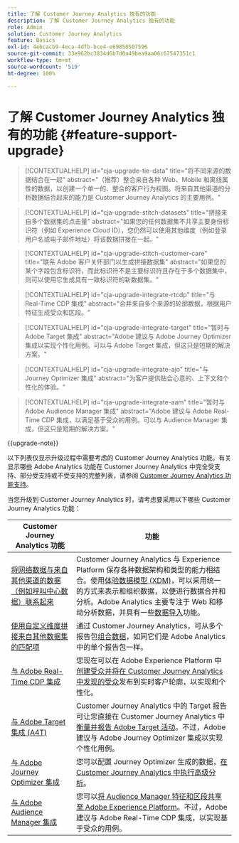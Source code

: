 ```yaml
---
title: 了解 Customer Journey Analytics 独有的功能
description: 了解 Customer Journey Analytics 独有的功能
role: Admin
solution: Customer Journey Analytics
feature: Basics
exl-id: 4e6cacb9-4eca-4dfb-bce4-e69850507596
source-git-commit: 33e962bc3834d6b7d0a49bea9aa06c67547351c1
workflow-type: tm+mt
source-wordcount: '519'
ht-degree: 100%

---
```


# 了解 Customer Journey Analytics 独有的功能 {#feature-support-upgrade}

<!-- markdownlint-disable MD034 -->

>[!CONTEXTUALHELP]
>id="cja-upgrade-tie-data"
>title="将不同来源的数据结合在一起"
>abstract="（推荐）整合来自各种 Web、Mobile 和离线属性的数据，以创建一个单一的、整合的客户行为视图。将来自其他渠道的分析数据结合起来的能力是 Customer Journey Analytics 的主要用例。"

<!-- markdownlint-enable MD034 -->

<!-- markdownlint-disable MD034 -->

>[!CONTEXTUALHELP]
>id="cja-upgrade-stitch-datasets"
>title="拼接来自多个数据集的点击量"
>abstract="如果您的任何数据集不共享主要身份标识符（例如 Experience Cloud ID），您仍然可以使用其他维度（例如登录用户名或电子邮件地址）将该数据拼接在一起。"

<!-- markdownlint-enable MD034 -->

<!-- markdownlint-disable MD034 -->

>[!CONTEXTUALHELP]
>id="cja-upgrade-stitch-customer-care"
>title="联系 Adobe 客户关怀部门以生成拼接数据集"
>abstract="如果您的某个字段包含标识符，而此标识符不是主要标识符且存在于多个数据集中，则可以使用它生成具有一致标识符的新数据集。"

<!-- markdownlint-enable MD034 -->

<!-- markdownlint-disable MD034 -->

>[!CONTEXTUALHELP]
>id="cja-upgrade-integrate-rtcdp"
>title="与 Real-Time CDP 集成"
>abstract="合并来自多个来源的轮廓数据，根据用户特征生成受众和区段。"

<!-- markdownlint-enable MD034 -->

<!-- markdownlint-disable MD034 -->

>[!CONTEXTUALHELP]
>id="cja-upgrade-integrate-target"
>title="暂时与 Adobe Target 集成"
>abstract="Adobe 建议与 Adobe Journey Optimizer 集成以实现个性化用例。可以与 Adobe Target 集成，但这只是短期的解决方案。"

<!-- markdownlint-enable MD034 -->

<!-- markdownlint-disable MD034 -->

>[!CONTEXTUALHELP]
>id="cja-upgrade-integrate-ajo"
>title="与 Journey Optimizer 集成"
>abstract="为客户提供贴合心意的、上下文和个性化的体验。"

<!-- markdownlint-enable MD034 -->

<!-- markdownlint-disable MD034 -->

>[!CONTEXTUALHELP]
>id="cja-upgrade-integrate-aam"
>title="暂时与 Adobe Audience Manager 集成"
>abstract="Adobe 建议与 Adobe Real-Time CDP 集成，以满足基于受众的用例。可以与 Audience Manager 集成，但这只是短期的解决方案。"

<!-- markdownlint-enable MD034 -->

{{upgrade-note}}

以下列表仅显示升级过程中需要考虑的 Customer Journey Analytics 功能。有关显示哪些 Adobe Analytics 功能在 Customer Journey Analytics 中完全受支持、部分受支持或不受支持的完整列表，请参阅 [Customer Journey Analytics 功能支持](/help/getting-started/aa-vs-cja/cja-aa.md)。

当您升级到 Customer Journey Analytics 时，请考虑要采用以下哪些 Customer Journey Analytics 功能：

| Customer Journey Analytics 功能 | 功能 |
|---------|----------|
| [将网络数据与来自其他渠道的数据（例如呼叫中心数据）联系起来](https://experienceleague.adobe.com/zh-hans/docs/analytics-platform/using/cja-usecases/cross-channel/cross-channel) | Customer Journey Analytics 与 Experience Platform 保存各种数据架构和类型的能力相结合。使用[体验数据模型 (XDM)](https://experienceleague.adobe.com/docs/experience-platform/xdm/home.html)，可以采用统一的方式来表示和组织数据，以便进行数据合并和分析。Adobe Analytics 主要专注于 Web 和移动分析数据，并具有一些[数据导入](https://experienceleague.adobe.com/docs/analytics/import/home.html)功能。 |
| [使用自定义维度拼接来自其他数据集的匹配项](https://experienceleague.adobe.com/zh-hans/docs/analytics-platform/using/stitching/overview) | 通过 Customer Journey Analytics，可从多个报告包[组合数据](/help/connections/combined-dataset.md)，如同它们是 Adobe Analytics 中的单个报告包一样。 |
| [与 Adobe Real-Time CDP 集成](/help/components/audiences/audiences-overview.md) | 您现在可以在 Adobe Experience Platform 中[创建受众并将在 Customer Journey Analytics 中发现的受众](/help/components/audiences/audiences-overview.md)发布到实时客户轮廓，以实现和个性化。 |
| [与 Adobe Target 集成 (A4T)](/help/integrations/at.md) | Customer Journey Analytics 中的 Target 报告可让您直接在 Customer Journey Analytics 中[衡量并报告 Adobe Target 活动](/help/integrations/at.md)。不过，Adobe 建议与 Adobe Journey Optimizer 集成以实现个性化用例。 |
| [与 Adobe Journey Optimizer 集成](/help/integrations/ajo.md) | 您可以配置 Journey Optimizer 生成的数据，[在 Customer Journey Analytics 中执行高级分析](/help/integrations/ajo.md)。 |
| [与 Adobe Audience Manager 集成](https://experienceleague.adobe.com/zh-hans/docs/audience-manager/user-guide/implementation-integration-guides/integration-experience-platform/aam-aep-audience-sharing) | 您可以[将 Audience Manager 特征和区段共享至 Adobe Experience Platform](https://experienceleague.adobe.com/zh-hans/docs/audience-manager/user-guide/implementation-integration-guides/integration-experience-platform/aam-aep-audience-sharing)。不过，Adobe 建议与 Adobe Real-Time CDP 集成，以实现基于受众的用例。 |
